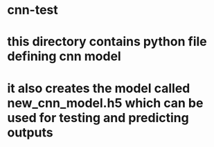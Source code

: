 # cnn-test
# this directory contains python file defining cnn model 
# it also creates the model called new_cnn_model.h5 which can be used for testing and predicting outputs 
